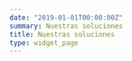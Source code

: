 ```yaml
---
date: "2019-01-01T00:00:00Z"
summary: Nuestras soluciones
title: Nuestras soluciones
type: widget_page
---
```

